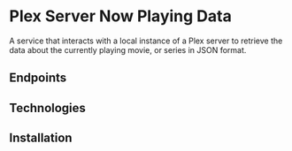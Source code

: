 # Plex Server Now Playing Data
A service that interacts with a local instance of a Plex server to retrieve the data about the currently playing movie, or series in JSON format.

## Endpoints

## Technologies

## Installation
